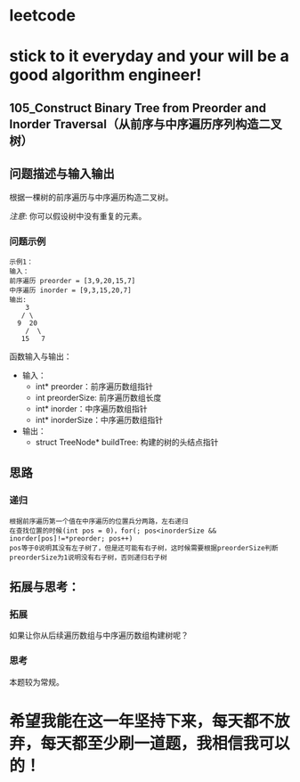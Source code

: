 # leetcode
# stick to it everyday and your will be a good algorithm engineer!
## 105_Construct Binary Tree from Preorder and Inorder Traversal（从前序与中序遍历序列构造二叉树）
## 问题描述与输入输出
根据一棵树的前序遍历与中序遍历构造二叉树。

_注意_:
你可以假设树中没有重复的元素。

### 问题示例

	示例1：
	输入：
	前序遍历 preorder = [3,9,20,15,7]
	中序遍历 inorder = [9,3,15,20,7]
	输出:
	    3
	   / \
	  9  20
		/  \
	   15   7
	

函数输入与输出：
* 输入：
	* int* preorder：前序遍历数组指针
	* int preorderSize: 前序遍历数组长度
	* int* inorder：中序遍历数组指针
	* int* inorderSize：中序遍历数组指针
* 输出：
	* struct TreeNode* buildTree: 构建的树的头结点指针

## 思路			
### 递归
	
	根据前序遍历第一个值在中序遍历的位置兵分两路，左右递归
	在查找位置的时候(int pos = 0)，for(; pos<inorderSize && inorder[pos]!=*preorder; pos++)
	pos等于0说明其没有左子树了，但是还可能有右子树，这时候需要根据preorderSize判断
	preorderSize为1说明没有右子树，否则递归右子树
		
## 拓展与思考：
### 拓展
如果让你从后续遍历数组与中序遍历数组构建树呢？
### 思考
本题较为常规。
	  
# 希望我能在这一年坚持下来，每天都不放弃，每天都至少刷一道题，我相信我可以的！
